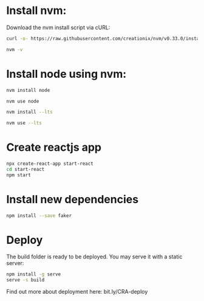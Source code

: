 # Install nvm:
Download the nvm install script via cURL:
```bash
curl -o- https://raw.githubusercontent.com/creationix/nvm/v0.33.0/install.sh | bash

nvm -v
```

# Install node using nvm:
```bash
nvm install node

nvm use node

nvm install --lts

nvm use --lts
```

# Create reactjs app
```bash
npx create-react-app start-react
cd start-react
npm start
```

# Install new dependencies
```bash
npm install --save faker
```
# Deploy

The build folder is ready to be deployed.
You may serve it with a static server:
```bash
npm install -g serve
serve -s build
```
Find out more about deployment here: bit.ly/CRA-deploy
